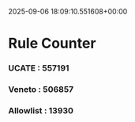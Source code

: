 2025-09-06 18:09:10.551608+00:00
# Rule Counter 
 ### UCATE : 557191

 ### Veneto : 506857

 ### Allowlist : 13930